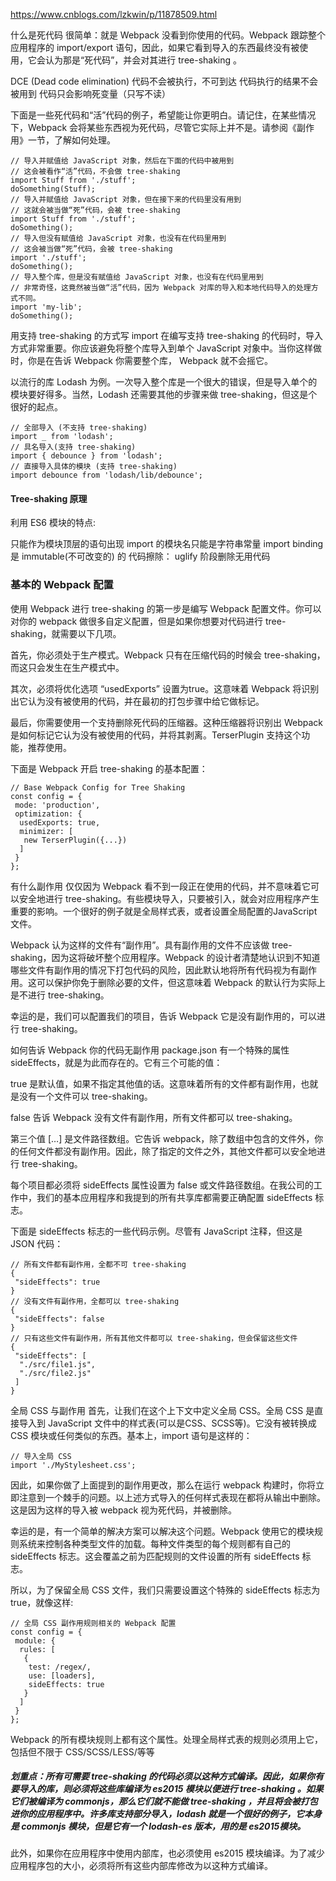 https://www.cnblogs.com/lzkwin/p/11878509.html

什么是死代码
很简单：就是 Webpack 没看到你使用的代码。Webpack 跟踪整个应用程序的 import/export 语句，因此，如果它看到导入的东西最终没有被使用，它会认为那是“死代码”，并会对其进行 tree-shaking 。

DCE (Dead code elimination)
代码不会被执⾏，不可到达
代码执⾏的结果不会被⽤到
代码只会影响死变量（只写不读）

下面是一些死代码和“活”代码的例子，希望能让你更明白。请记住，在某些情况下，Webpack 会将某些东西视为死代码，尽管它实际上并不是。请参阅《副作用》一节，了解如何处理。

```
// 导入并赋值给 JavaScript 对象，然后在下面的代码中被用到
// 这会被看作“活”代码，不会做 tree-shaking
import Stuff from './stuff';
doSomething(Stuff);
// 导入并赋值给 JavaScript 对象，但在接下来的代码里没有用到
// 这就会被当做“死”代码，会被 tree-shaking
import Stuff from './stuff';
doSomething();
// 导入但没有赋值给 JavaScript 对象，也没有在代码里用到
// 这会被当做“死”代码，会被 tree-shaking
import './stuff';
doSomething();
// 导入整个库，但是没有赋值给 JavaScript 对象，也没有在代码里用到
// 非常奇怪，这竟然被当做“活”代码，因为 Webpack 对库的导入和本地代码导入的处理方式不同。
import 'my-lib';
doSomething();
```
用支持 tree-shaking 的方式写 import
在编写支持 tree-shaking 的代码时，导入方式非常重要。你应该避免将整个库导入到单个 JavaScript 对象中。当你这样做时，你是在告诉 Webpack 你需要整个库， Webpack 就不会摇它。

以流行的库 Lodash 为例。一次导入整个库是一个很大的错误，但是导入单个的模块要好得多。当然，Lodash 还需要其他的步骤来做 tree-shaking，但这是个很好的起点。

```
// 全部导入 (不支持 tree-shaking)
import _ from 'lodash';
// 具名导入(支持 tree-shaking)
import { debounce } from 'lodash';
// 直接导入具体的模块 (支持 tree-shaking)
import debounce from 'lodash/lib/debounce';
```

#### Tree-shaking 原理
利⽤ ES6 模块的特点:

只能作为模块顶层的语句出现
import 的模块名只能是字符串常量
import binding 是 immutable(不可改变的) 的
代码擦除： uglify 阶段删除⽆⽤代码

### 基本的 Webpack 配置

使用 Webpack 进行 tree-shaking 的第一步是编写 Webpack 配置文件。你可以对你的 webpack 做很多自定义配置，但是如果你想要对代码进行 tree-shaking，就需要以下几项。

首先，你必须处于生产模式。Webpack 只有在压缩代码的时候会 tree-shaking，而这只会发生在生产模式中。

其次，必须将优化选项 “usedExports” 设置为true。这意味着 Webpack 将识别出它认为没有被使用的代码，并在最初的打包步骤中给它做标记。

最后，你需要使用一个支持删除死代码的压缩器。这种压缩器将识别出 Webpack 是如何标记它认为没有被使用的代码，并将其剥离。TerserPlugin 支持这个功能，推荐使用。

下面是 Webpack 开启 tree-shaking 的基本配置：

```
// Base Webpack Config for Tree Shaking
const config = {
 mode: 'production',
 optimization: {
  usedExports: true,
  minimizer: [
   new TerserPlugin({...})
  ]
 }
};
```

有什么副作用
仅仅因为 Webpack 看不到一段正在使用的代码，并不意味着它可以安全地进行 tree-shaking。有些模块导入，只要被引入，就会对应用程序产生重要的影响。一个很好的例子就是全局样式表，或者设置全局配置的JavaScript 文件。

Webpack 认为这样的文件有“副作用”。具有副作用的文件不应该做 tree-shaking，因为这将破坏整个应用程序。Webpack 的设计者清楚地认识到不知道哪些文件有副作用的情况下打包代码的风险，因此默认地将所有代码视为有副作用。这可以保护你免于删除必要的文件，但这意味着 Webpack 的默认行为实际上是不进行 tree-shaking。

幸运的是，我们可以配置我们的项目，告诉 Webpack 它是没有副作用的，可以进行 tree-shaking。

如何告诉 Webpack 你的代码无副作用
package.json 有一个特殊的属性 sideEffects，就是为此而存在的。它有三个可能的值：

true 是默认值，如果不指定其他值的话。这意味着所有的文件都有副作用，也就是没有一个文件可以 tree-shaking。

false 告诉 Webpack 没有文件有副作用，所有文件都可以 tree-shaking。

第三个值 […] 是文件路径数组。它告诉 webpack，除了数组中包含的文件外，你的任何文件都没有副作用。因此，除了指定的文件之外，其他文件都可以安全地进行 tree-shaking。

每个项目都必须将 sideEffects 属性设置为 false 或文件路径数组。在我公司的工作中，我们的基本应用程序和我提到的所有共享库都需要正确配置 sideEffects 标志。

下面是 sideEffects 标志的一些代码示例。尽管有 JavaScript 注释，但这是 JSON 代码：

```
// 所有文件都有副作用，全都不可 tree-shaking
{
 "sideEffects": true
}
// 没有文件有副作用，全都可以 tree-shaking
{
 "sideEffects": false
}
// 只有这些文件有副作用，所有其他文件都可以 tree-shaking，但会保留这些文件
{
 "sideEffects": [
  "./src/file1.js",
  "./src/file2.js"
 ]
}
```

全局 CSS 与副作用
首先，让我们在这个上下文中定义全局 CSS。全局 CSS 是直接导入到 JavaScript 文件中的样式表(可以是CSS、SCSS等)。它没有被转换成 CSS 模块或任何类似的东西。基本上，import 语句是这样的：
```
// 导入全局 CSS
import './MyStylesheet.css';
```
因此，如果你做了上面提到的副作用更改，那么在运行 webpack 构建时，你将立即注意到一个棘手的问题。以上述方式导入的任何样式表现在都将从输出中删除。这是因为这样的导入被 webpack 视为死代码，并被删除。

幸运的是，有一个简单的解决方案可以解决这个问题。Webpack 使用它的模块规则系统来控制各种类型文件的加载。每种文件类型的每个规则都有自己的 sideEffects 标志。这会覆盖之前为匹配规则的文件设置的所有 sideEffects 标志。

所以，为了保留全局 CSS 文件，我们只需要设置这个特殊的 sideEffects 标志为 true，就像这样:

```
// 全局 CSS 副作用规则相关的 Webpack 配置
const config = {
 module: {
  rules: [
   {
    test: /regex/,
    use: [loaders],
    sideEffects: true
   }
  ]
 } 
};
```


Webpack 的所有模块规则上都有这个属性。处理全局样式表的规则必须用上它，包括但不限于 CSS/SCSS/LESS/等等


#####  划重点：所有可需要 tree-shaking 的代码必须以这种方式编译。因此，如果你有要导入的库，则必须将这些库编译为 es2015 模块以便进行 tree-shaking 。如果它们被编译为 commonjs，那么它们就不能做 tree-shaking ，并且将会被打包进你的应用程序中。许多库支持部分导入，lodash 就是一个很好的例子，它本身是 commonjs 模块，但是它有一个 lodash-es 版本，用的是 es2015模块。

此外，如果你在应用程序中使用内部库，也必须使用 es2015 模块编译。为了减少应用程序包的大小，必须将所有这些内部库修改为以这种方式编译。